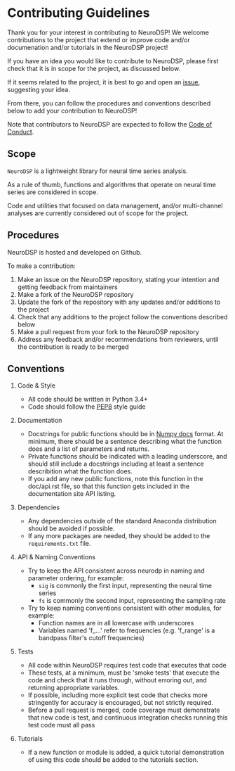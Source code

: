 # Contributing Guidelines

Thank you for your interest in contributing to NeuroDSP! We welcome contributions to the
project that extend or improve code and/or documenation and/or tutorials in the
NeuroDSP project!

If you have an idea you would like to contribute to NeuroDSP, please first check that
it is in scope for the project, as discussed below.

If it seems related to the project, it is best to go and open an
[issue](https://github.com/neurodsp-tools/neurodsp/issues),
suggesting your idea.

From there, you can follow the procedures and conventions described below to
add your contribution to NeuroDSP!

Note that contributors to NeuroDSP are expected to follow the
[Code of Conduct](https://github.com/neurodsp-tools/neurodsp/blob/add-code-of-conduct-1/CODE_OF_CONDUCT.md).

## Scope

`NeuroDSP` is a lightweight library for neural time series analysis.

As a rule of thumb, functions and algorithms that operate on neural time series are considered in scope.

Code and utilities that focused on data management, and/or multi-channel analyses are currently
considered out of scope for the project.

## Procedures

NeuroDSP is hosted and developed on Github.

To make a contribution:

1. Make an issue on the NeuroDSP repository, stating your intention and getting feedback from maintainers
2. Make a fork of the NeuroDSP repository
3. Update the fork of the repository with any updates and/or additions to the project
4. Check that any additions to the project follow the conventions described below
5. Make a pull request from your fork to the NeuroDSP repository
6. Address any feedback and/or recommendations from reviewers, until the contribution is ready to be merged

## Conventions

1. Code & Style
    * All code should be written in Python 3.4+
    * Code should follow the [PEP8](https://www.python.org/dev/peps/pep-0008/) style guide

2. Documentation
    * Docstrings for public functions should be in
[Numpy docs](https://github.com/numpy/numpy/blob/master/doc/HOWTO_DOCUMENT.rst.txt) format.
At minimum, there should be a sentence describing what the function does and a list of
parameters and returns.
    * Private functions should be indicated with a leading underscore, and should still include a
docstrings including at least a sentence describition what the function does.
    * If you add any new public functions, note this function in the doc/api.rst file,
so that this function gets included in the documentation site API listing.

3. Dependencies
    * Any dependencies outside of the standard Anaconda distribution should be avoided if possible.
    * If any more packages are needed, they should be added to the `requirements.txt` file.

4. API & Naming Conventions
    * Try to keep the API consistent across neurodp in naming and parameter ordering, for example:
        * `sig` is commonly the first input, representing the neural time series
        * `fs` is commonly the second input, representing the sampling rate
    * Try to keep naming conventions consistent with other modules, for example:
        * Function names are in all lowercase with underscores
        * Variables named 'f_...' refer to frequencies (e.g. 'f_range' is a bandpass filter's cutoff frequencies)

5. Tests
    * All code within NeuroDSP requires test code that executes that code
    * These tests, at a minimum, must be 'smoke tests' that execute the
code and check that it runs through, without erroring out, and returning appropriate variables.
    * If possible, including more explicit test code that checks more stringently for accuracy is encouraged,
but not strictly required.
    * Before a pull request is merged, code coverage must demonstrate that new code is test,
and continuous integration checks running this test code must all pass

6. Tutorials
    * If a new function or module is added, a quick tutorial demonstration of using this
code should be added to the tutorials section.
